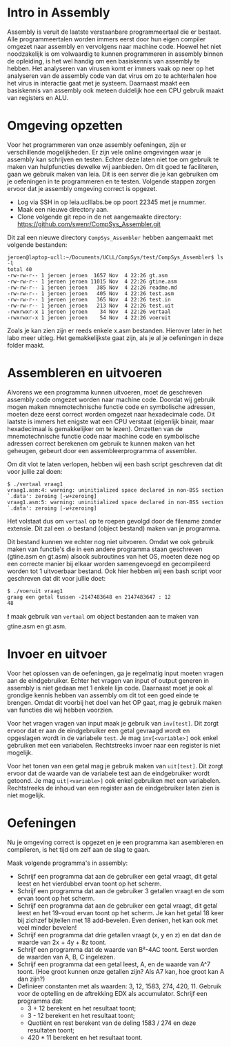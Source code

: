 # Intro in Assembly

Assembly is veruit de laatste verstaanbare programmeertaal die er bestaat. Alle programmeertalen worden immers eerst door hun eigen compiler omgezet naar assembly en vervolgens naar machine code. Hoewel het niet noodzakelijk is om volwaardig te kunnen programmeren in assembly binnen de opleiding, is het wel handig om een basiskennis van assembly te hebben. Het analyseren van virusen komt er immers vaak op neer op het analyseren van de assembly code van dat virus om zo te achterhalen hoe het virus in interactie gaat met je systeem. Daarnaast maakt een basiskennis van assembly ook meteen duidelijk hoe een CPU gebruik maakt van registers en ALU.

# Omgeving opzetten
Voor het programmeren van onze assembly oefeningen, zijn er verschillende mogelijkheden. Er zijn vele online omgevingen waar je assembly kan schrijven en testen. Echter deze laten niet toe om gebruik te maken van hulpfuncties dewelke wij aanbieden. Om dit goed te faciliteren, gaan we gebruik maken van leia. Dit is een server die je kan gebruiken om je oefeningen in te programmeren en te testen. Volgende stappen zorgen ervoor dat je assembly omgeving correct is opgezet.
- Log via SSH in op leia.uclllabs.be op poort 22345 met je rnummer.
- Maak een nieuwe directory aan.
- Clone volgende git repo in de net aangemaakte directory: https://github.com/swenr/CompSys_Assembler.git

Dit zal een nieuwe directory `CompSys_Assembler` hebben aangemaakt met volgende bestanden:
```
jeroen@laptop-ucll:~/Documents/UCLL/CompSys/test/CompSys_Assembler$ ls -l
total 40
-rw-rw-r-- 1 jeroen jeroen  1657 Nov  4 22:26 gt.asm
-rw-rw-r-- 1 jeroen jeroen 11015 Nov  4 22:26 gtine.asm
-rw-rw-r-- 1 jeroen jeroen   385 Nov  4 22:26 readme.md
-rw-rw-r-- 1 jeroen jeroen   405 Nov  4 22:26 test.asm
-rw-rw-r-- 1 jeroen jeroen   365 Nov  4 22:26 test.in
-rw-rw-r-- 1 jeroen jeroen   213 Nov  4 22:26 test.uit
-rwxrwxr-x 1 jeroen jeroen    34 Nov  4 22:26 vertaal
-rwxrwxr-x 1 jeroen jeroen    54 Nov  4 22:26 voeruit
```
Zoals je kan zien zijn er reeds enkele x.asm bestanden. Hierover later in het labo meer uitleg.
Het gemakkelijkste gaat zijn, als je al je oefeningen in deze folder maakt.

# Assembleren en uitvoeren
Alvorens we een programma kunnen uitvoeren, moet de geschreven assembly code omgezet worden naar machine code. Doordat wij gebruik mogen maken mnemotechnische functie code en symbolische adressen, moeten deze eerst correct worden omgezet naar hexadecimale code. Dit laatste is immers het enigste wat een CPU verstaat (eigenlijk binair, maar hexadecimaal is gemakkelijker om te lezen). Omzetten van de mnemotechnische functie code naar machine code en symbolische adressen correct berekenen om gebruik te kunnen maken van het geheugen, gebeurt door een assembleerprogramma of assembler.

Om dit vlot te laten verlopen, hebben wij een bash script geschreven dat dit voor jullie zal doen: 
```
$ ./vertaal vraag1
vraag1.asm:4: warning: uninitialized space declared in non-BSS section `.data': zeroing [-w+zeroing]
vraag1.asm:5: warning: uninitialized space declared in non-BSS section `.data': zeroing [-w+zeroing]
```
Het volstaat dus om `vertaal` op te roepen gevolgd door de filename zonder extensie. Dit zal een .o bestand (object bestand) maken van je programma.

Dit bestand kunnen we echter nog niet uitvoeren. Omdat we ook gebruik maken van functie's die in een andere programma staan geschreven (gtine.asm en gt.asm) alsook subroutines van het OS, moeten deze nog op een correcte manier bij elkaar worden samengevoegd en gecompileerd worden tot 1 uitvoerbaar bestand. Ook hier hebben wij een bash script voor geschreven dat dit voor jullie doet:
```
$ ./voeruit vraag1
graag een getal tussen -2147483648 en 2147483647 : 12
48
```
❗ maak gebruik van `vertaal` om object bestanden aan te maken van gtine.asm en gt.asm.

# Invoer en uitvoer
Voor het oplossen van de oefeningen, ga je regelmatig input moeten vragen aan de eindgebruiker. Echter het vragen van input of output generen in assembly is niet gedaan met 1 enkele lijn code. Daarnaast moet je ook al grondige kennis hebben van assembly om dit tot een goed einde te brengen. Omdat dit voorbij het doel van het OP gaat, mag je gebruik maken van functies die wij hebben voorzien.

Voor het vragen vragen van input maak je gebruik van `inv[test]`. Dit zorgt ervoor dat er aan de eindgebruiker een getal gevraagd wordt en opgeslagen wordt in de variabele `test`. Je mag `inv[<variable>]` ook enkel gebruiken met een variabelen. Rechtstreeks invoer naar een register is niet mogelijk.

Voor het tonen van een getal mag je gebruik maken van `uit[test]`. Dit zorgt ervoor dat de waarde van de variabele test aan de eindgebruiker wordt getoond. Je mag `uit[<variable>]` ook enkel gebruiken met een variabelen. Rechtstreeks de inhoud van een register aan de eindgebruiker laten zien is niet mogelijk.

# Oefeningen
Nu je omgeving correct is opgezet en je een programma kan asembleren en compileren, is het tijd om zelf aan de slag te gaan.

Maak volgende programma's in assembly:
- Schrijf een programma dat aan de gebruiker een getal vraagt, dit getal leest en het vierdubbel ervan toont op het scherm.
- Schrijf een programma dat aan de gebruiker 3 getallen vraagt en de som ervan toont op het scherm.
- Schrijf een programma dat aan de gebruiker een getal vraagt, dit getal leest en het 19-voud ervan toont op het scherm. Je kan het getal 18 keer bij zichzef bijtellen met 18 add-bevelen. Even denken, het kan ook met veel minder bevelen!
- Schrijf een programma dat drie getallen vraagt (x, y en z) en dat dan de waarde van 2x + 4y + 8z toont.
- Schrijf een programma dat de waarde van B²-4AC toont. Eerst worden de waarden van A, B, C ingelezen.
- Schrijf een programma dat een getal leest, A, en de waarde van A^7 toont. (Hoe groot kunnen onze getallen zijn? Als A7 kan, hoe groot kan A dan zijn?)
- Definieer constanten met als waarden: 3, 12, 1583, 274, 420, 11. Gebruik voor de optelling en de aftrekking EDX als accumulator. Schrijf een programma dat:
  - 3 + 12 berekent en het resultaat toont;
  - 3 - 12 berekent en het resultaat toont;
  - Quotiënt en rest berekent van de deling 1583 / 274 en deze resultaten toont;
  - 420 * 11 berekent en het resultaat toont.
